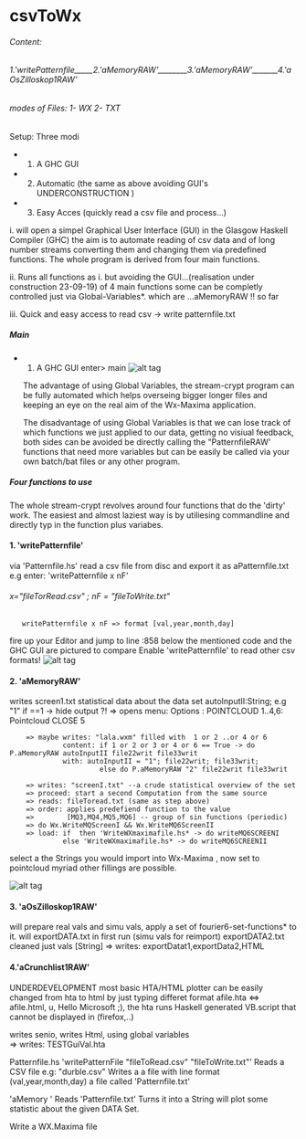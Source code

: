 # csvToWx
###### Content: 
######      1.'writePatternfile_____2.'aMemoryRAW'________3.'aMemoryRAW'_______4.'aOsZilloskop1RAW'
   ######      modes of Files: 1- WX 2- TXT
Setup: Three modi  
- 1. A GHC GUI
- 2. Automatic (the same as above avoiding GUI's UNDERCONSTRUCTION )
- 3. Easy Acces (quickly read a csv file and process...)

i. will open a simpel Graphical User Interface (GUI) in the Glasgow Haskell Compiler (GHC)
   the aim is to automate reading of csv data and of long number streams 
   converting them and changing them via predefined functions. The whole program
   is derived from four main functions.
   
ii. Runs all functions as i. but avoiding the GUI...(realisation under construction 23-09-19)
    of 4 main functions some can be completly controlled just via Global-Variables*.
    which are ...aMemoryRAW  !! so far

iii. Quick and easy access to read csv -> write patternfile.txt
##### Main
- 1. A GHC GUI
enter> main
  ![alt tag](https://github.com/CBroemse/cvsToWx/blob/master/Manual1.png)
  
    The advantage of using Global Variables, the stream-crypt program can be fully automated which helps
    overseing bigger longer files and keeping an eye on the real aim of the Wx-Maxima application.
    
    The disadvantage of using Global Variables is that we can lose track of which functions we just
    applied to our data, getting no visiual feedback, both sides can be avoided be directly calling
    the "PatternfileRAW' functions that need more variables but can be easily be called via your own batch/bat
    files or any other program. 

##### Four functions to use   
The whole stream-crypt revolves around four functions that do the 'dirty' work. 
The easiest and almost laziest way is by utiliesing commandline and directly typ in
the function plus variabes.
   #### 1. 'writePatternfile' 
   via 'Patternfile.hs' read a csv file from disc and export it as aPatternfile.txt
   e.g enter: 'writePatternfile x nF'
   
   ###### x="fileTorRead.csv" ; nF = "fileToWrite.txt"
       writePatternfile x nF => format [val,year,month,day]
   fire up your Editor and jump to line :858
   below the mentioned code and the GHC GUI are pictured to compare
   Enable 'writePatternfile' to read other csv formats!
   ![alt tag](https://github.com/CBroemse/cvsToWx/blob/master/Manual2.png)

  #### 2. 'aMemoryRAW'  
  writes screen1.txt statistical data about the data set
          autoInputII:String; e.g "1" if ==1 -> hide output ?!
        => opens menu: Options : POINTCLOUD 1..4,6: Pointcloud
                             CLOSE 5
                              
        => maybe writes: "lala.wxm" filled with  1 or 2 ..or 4 or 6
                 content: if 1 or 2 or 3 or 4 or 6 == True -> do P.aMemoryRAW autoInputII file22writ file33writ
                 with: autoInputII = "1"; file22writ; file33writ;
                          else do P.aMemoryRAW "2" file22writ file33writ
                          
        => writes: "screenI.txt" --a crude statistical overview of the set 
        => proceed: start a second Computation from the same source
        => reads: fileToread.txt (same as step above)
        => order: applies predefiend function to the value 
        =>        [MQ3,MQ4,MQ5,MQ6] -- group of sin functions (periodic)
        => do Wx.WriteMQScreenI && Wx.WriteMQ6ScreenII
        => load: if  then 'WriteWXmaximafile.hs* -> do writeMQ6SCREENI
                 else 'WriteWXmaximafile.hs* -> do writeMQ6SCREENII
  select a the Strings you would import into Wx-Maxima , now set to pointcloud
  myriad other fillings are possible.
  
  ![alt tag](https://github.com/CBroemse/cvsToWx/blob/master/Manual3.png)      
  #### 3. 'aOsZilloskop1RAW'
  will prepare real vals and simu vals, apply a set of fourier6-set-functions* to
  it. will exportDATA.txt in first run (simu vals for reimport)
  exportDATA2.txt cleaned just vals [String]
        => writes: exportDatat1,exportData2,HTML
  
  #### 4.'aCrunchlist1RAW'
  UNDERDEVELOPMENT
  most basic HTA/HTML plotter can be easily changed from hta to html by 
  just typing differet format afile.hta <=> afile.html, 
  u,
  Hello Microsoft ;), the hta runs 
  Haskell generated VB.script that cannot be displayed in (firefox,..)
  
  writes senio, writes Html, using global variables   
       => writes: TESTGuiVal.hta 
  



Patternfile.hs
'writePatternFile "fileToRead.csv" "fileToWrite.txt"'
 Reads a CSV file e.g: "durble.csv"
 Writes a a file with line format (val,year,month,day) a file called 'Patternfile.txt'

'aMemory '
Reads 'Patternfile.txt'
Turns it into a String will plot some statistic about the given DATA Set.

Write a WX.Maxima file






